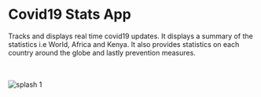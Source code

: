 # Covid19 Stats App
Tracks and displays real time covid19 updates.
It displays a summary of the statistics i.e World, Africa and Kenya. It also provides statistics on each country around the globe and lastly prevention measures.
<br>
<br>
<br>


![splash 1](https://user-images.githubusercontent.com/40572173/100548877-7d0ae200-3280-11eb-9b2e-60b31d8dbe80.png)
